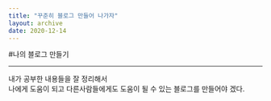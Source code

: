 ```yaml
---
title: "꾸준히 블로그 만들어 나가자"
layout: archive
date: 2020-12-14
---
```


#나의 블로그 만들기  

---------------------

내가 공부한 내용들을 잘 정리해서  
나에게 도움이 되고 다른사람들에게도 도움이 될 수 있는 블로그를 만들어야 겠다.

